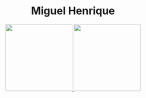 <p align="center"> <h1 align="center"> Miguel Henrique</h1> </p>
<p align="center">
<div align="center">
<a href="https://github.com/Magual27">
<img loading="lazy" height="180em" src="https://github-readme-stats.vercel.app/api?username=Magual27&show_icons=true&theme=dracula&include_all_commits=true&count_private=true"/>
<img loading="lazy" height="180em" src="https://github-readme-stats.vercel.app/api/top-langs/?username=Magual27&layout=compact&langs_count=7&theme=dracula"/>
</div>
